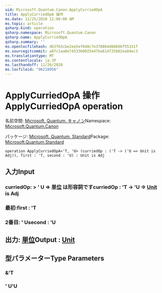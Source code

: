 ```yaml
---
uid: Microsoft.Quantum.Canon.ApplyCurriedOpA
title: ApplyCurriedOpA 操作
ms.date: 11/25/2020 12:00:00 AM
ms.topic: article
qsharp.kind: operation
qsharp.namespace: Microsoft.Quantum.Canon
qsharp.name: ApplyCurriedOpA
qsharp.summary: ''
ms.openlocfilehash: db3f63cbe2ee5ef048c7e378864d68696f55331f
ms.sourcegitcommit: a87c1aa8e7453360025e47ba614f25b02ea84ec3
ms.translationtype: MT
ms.contentlocale: ja-JP
ms.lasthandoff: 11/26/2020
ms.locfileid: "96218956"
---
```

# <a name="applycurriedopa-operation"></a><span data-ttu-id="79865-102">ApplyCurriedOpA 操作</span><span class="sxs-lookup"><span data-stu-id="79865-102">ApplyCurriedOpA operation</span></span>

<span data-ttu-id="79865-103">名前空間: [Microsoft. Quantum. キャノン](xref:Microsoft.Quantum.Canon)</span><span class="sxs-lookup"><span data-stu-id="79865-103">Namespace: [Microsoft.Quantum.Canon](xref:Microsoft.Quantum.Canon)</span></span>

<span data-ttu-id="79865-104">パッケージ: [Microsoft. Quantum. Standard](https://nuget.org/packages/Microsoft.Quantum.Standard)</span><span class="sxs-lookup"><span data-stu-id="79865-104">Package: [Microsoft.Quantum.Standard](https://nuget.org/packages/Microsoft.Quantum.Standard)</span></span>




```qsharp
operation ApplyCurriedOpA<'T, 'U> (curriedOp : ('T -> ('U => Unit is Adj)), first : 'T, second : 'U) : Unit is Adj
```


## <a name="input"></a><span data-ttu-id="79865-105">入力</span><span class="sxs-lookup"><span data-stu-id="79865-105">Input</span></span>

### <a name="curriedop--t---u--unit--is-adj"></a><span data-ttu-id="79865-106">curriedOp: > ' U => [単位](xref:microsoft.quantum.lang-ref.unit)  は形容詞です</span><span class="sxs-lookup"><span data-stu-id="79865-106">curriedOp : 'T -> 'U => [Unit](xref:microsoft.quantum.lang-ref.unit)  is Adj</span></span>




### <a name="first--t"></a><span data-ttu-id="79865-107">最初:</span><span class="sxs-lookup"><span data-stu-id="79865-107">first : 'T</span></span>




### <a name="second--u"></a><span data-ttu-id="79865-108">2番目: ' U</span><span class="sxs-lookup"><span data-stu-id="79865-108">second : 'U</span></span>





## <a name="output--unit"></a><span data-ttu-id="79865-109">出力: [単位](xref:microsoft.quantum.lang-ref.unit)</span><span class="sxs-lookup"><span data-stu-id="79865-109">Output : [Unit](xref:microsoft.quantum.lang-ref.unit)</span></span>



## <a name="type-parameters"></a><span data-ttu-id="79865-110">型パラメーター</span><span class="sxs-lookup"><span data-stu-id="79865-110">Type Parameters</span></span>

### <a name="t"></a><span data-ttu-id="79865-111">&</span><span class="sxs-lookup"><span data-stu-id="79865-111">'T</span></span>


### <a name="u"></a><span data-ttu-id="79865-112">' U</span><span class="sxs-lookup"><span data-stu-id="79865-112">'U</span></span>

